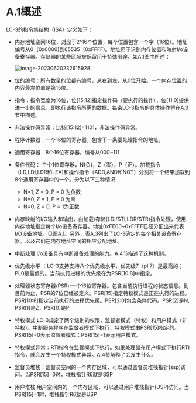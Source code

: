 # A.1概述

LC-3的指令集结构（ISA）定义如下：

* 内存地址空间16位，对应于2^16个位置，每个位置包含一个字（16位）。地址编号从0（0x0000)到65535（0xFFFF)。地址用于识别内存位置和映射I/o设备寄存器。存储器的某些区域被保留用于特殊用途，如A.1图中所述：

  ![image-20230620232615928](E:\CodeLibraries\lc3-vm\lz3\img\image-20230620232615928.png)

* 位的编号：所有数量的位都有编号，从右到左，从0位开始。一个内存位置的内容最左位置是第15位。

* 指令：指令宽度为16位，位[15:12]指定操作码（要执行的操作），位[11:0]提供进一步的信息，即执行该指令所需的数据。每条LC-3指令的具体操作将在A.3节中描述。

* 非法操作码异常：比特[15:12]=1101，非法操作码异常。

* 程序计数器：一个16位的寄存器，包含下一条要处理指令的地址。

* 通用寄存器：8个16位寄存器，编号从000~111

* 条件代码： 三个1位寄存器，N(负)，Z（零），P（正）。加载指令（LD,LDI,LDR和LEA)和操作指令（ADD,AND和NOT）分别将一个结果加载到8个通用寄存器中的一个。分为以下三种情况：

  * N=1, Z = 0, P = 0 为负数
  * N=0, Z = 1, P = 0 为零
  * N=0, Z = 0, P = 1为正数

* 内存映射的I/O输入和输出，由加载/存储(LDI/STI,LDR/STR)指令处理，使用内存地址指定每个I/o设备寄存器。地址0xFE00~0xFFFF已经分配出来代表I/O设备地址。见图A.1。另外，表A.3列出了LC-3确定的每个相关设备寄存器。以及它们在内存地址空间的相应分配地址。

* 中断处理 i/o设备具有中断设备处理的能力。A.4节描述了这种机制。

* 优先级水平 ：LC-3支持支持八个优先级水平，优先级7（pl 7）是最高的；PL0是最低的。当前执行进程的优先级在为PSR[10:8]中指定。

* 处理器状态寄存器(PSR):一个16位寄存器。包含当前执行进程的状态信息。到目前为止，PSR的7位已经被定义。PSR[15]指定特权模式是正在执行的进程。PSR[10:8]指定当前执行的进程优先级。PSR[2:0]包含条件代码。PSR[2]是N, PSR[1]是Z，PSR[0]是P

* 特权模式 LC-3规定了两个级别的权限，监督者模式（特权）和用户模式（非特权）。中断服务程序在监督者模式下执行，特权模式由PSR[15]指定的。PSR[15]=0表示监督者模式；PSR[15]=1表示用户模式。

* 特权模式异常：RTI指令在监管模式下执行。如果处理器在用户模式下执行RTI指令，就会发生一个特权模式异常。A.4节解释了会发生什么。

* 监督员堆栈：监督员空间的一个内存区域，可以通过监督员堆栈指针(ssp)访问。当PSR[15]=0时，堆栈指针R6就是SSP

* 用户堆栈 用户空间内的一个内存区域，可以通过用户堆栈指针(USP)访问。当PSR[15]=1时，堆栈指针R6就是USP
